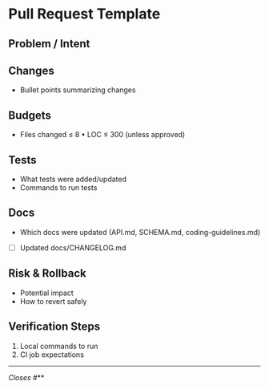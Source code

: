 # Pull Request Template

## Problem / Intent

<!--- What problem are you solving and why? -->

## Changes
- Bullet points summarizing changes

## Budgets
- Files changed ≤ 8 • LOC ≤ 300 (unless approved)

## Tests
- What tests were added/updated
- Commands to run tests

## Docs
- Which docs were updated (API.md, SCHEMA.md, coding-guidelines.md)
- [ ] Updated docs/CHANGELOG.md

## Risk & Rollback
- Potential impact
- How to revert safely

## Verification Steps
1. Local commands to run
2. CI job expectations

---

*Closes #***
